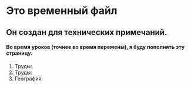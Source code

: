 # Это временный файл

## Он создан для технических примечаний.

#### Во время уроков (точнее во время перемены), я буду пополнять эту страницу.
1. Труды:
2. Труды:
3. География:

